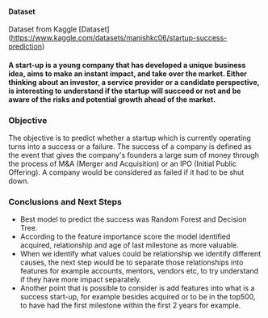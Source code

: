 #### Dataset
Dataset from Kaggle
[Dataset] (https://www.kaggle.com/datasets/manishkc06/startup-success-prediction)

#### A start-up is a young company that has developed a unique business idea, aims to make an instant impact, and take over the market. Either thinking about an investor, a service provider or a candidate perspective, is interesting to understand if the startup will succeed or not and be aware of the risks and potential growth ahead of the market.


### Objective

The objective is to predict whether a startup which is currently operating turns into a success or a failure. The success of a company is defined as the event that gives the company's founders a large sum of money through the process of M&A (Merger and Acquisition) or an IPO (Initial Public Offering). A company would be considered as failed if it had to be shut down.


### Conclusions and Next Steps

- Best model to predict the success was Random Forest and Decision Tree.
- According to the feature importance score the model identified acquired, relationship and age of last milestone as more valuable.
- When we identify what values could be relationship we identify different causes, the next step would be to separate those relationships into features for example accounts, mentors, vendors etc, to try understand if they have more impact separately.
- Another point that is possible to consider is add features into what is a success start-up, for example besides acquired or to be in the top500, to have had the first milestone within the first 2 years for example.





